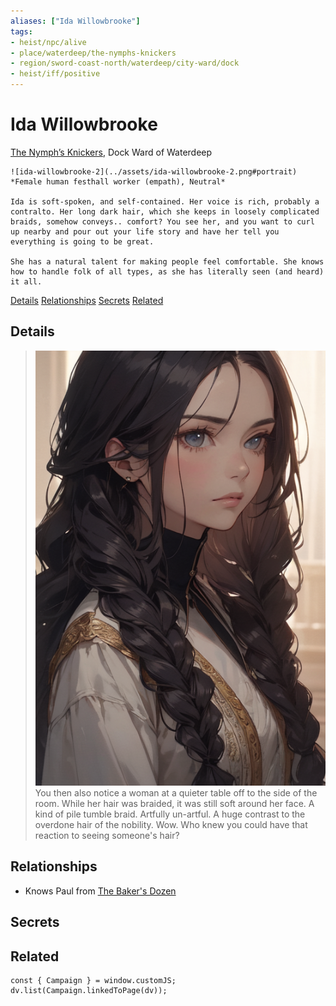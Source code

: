 ```yaml
---
aliases: ["Ida Willowbrooke"]
tags:
- heist/npc/alive
- place/waterdeep/the-nymphs-knickers
- region/sword-coast-north/waterdeep/city-ward/dock
- heist/iff/positive
---
```

# Ida Willowbrooke
<span class="subhead">[The Nymph’s Knickers](../places/the-nymphs-knickers.md), Dock Ward of Waterdeep</span>

```ad-npc
![ida-willowbrooke-2](../assets/ida-willowbrooke-2.png#portrait)
*Female human festhall worker (empath), Neutral*  

Ida is soft-spoken, and self-contained. Her voice is rich, probably a contralto. Her long dark hair, which she keeps in loosely complicated braids, somehow conveys.. comfort? You see her, and you want to curl up nearby and pour out your life story and have her tell you everything is going to be great. 

She has a natural talent for making people feel comfortable. She knows how to handle folk of all types, as she has literally seen (and heard) it all.

```

<span class="nav">[Details](#Details) [Relationships](#Relationships) [Secrets](#Secrets) [Related](#Related)</span>

## Details

> ![ida-willowbrooke-1](../assets/ida-willowbrooke-1.png#portrait)
> You then also notice a woman at a quieter table off to the side of the room.  While her hair was braided, it was still soft around her face. A kind of pile tumble braid. Artfully un-artful. A huge contrast to the overdone hair of the nobility. Wow. Who knew you could have that reaction to seeing someone's hair?
> 


## Relationships
- Knows Paul from [The Baker's Dozen](../places/the-bakers-dozen.md)

## Secrets


## Related

```dataviewjs
const { Campaign } = window.customJS;
dv.list(Campaign.linkedToPage(dv));
```
